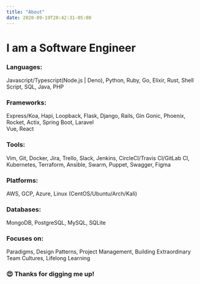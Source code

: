 ```yaml
---
title: "About"
date: 2020-09-19T20:42:31-05:00
---
```

# I am a Software Engineer
### Languages:
Javascript/Typescript(Node.js | Deno), Python, Ruby, Go, Elixir, Rust, Shell Script, SQL, Java, PHP
### Frameworks:
Express/Koa, Hapi, Loopback, Flask, Django, Rails, Gin Gonic, Phoenix, Rocket, Actix, Spring Boot, Laravel <br />
Vue, React
### Tools:
Vim, Git, Docker, Jira, Trello, Slack, Jenkins, CircleCI/Travis CI/GitLab CI, Kubernetes, Terraform, Ansible, Swarm, Puppet, Swagger, Figma
### Platforms:
AWS, GCP, Azure, Linux (CentOS/Ubuntu/Arch/Kali)
### Databases:
MongoDB, PostgreSQL, MySQL, SQLite
### Focuses on:
Paradigms, Design Patterns, Project Management, Building Extraordinary Team Cultures, Lifelong Learning
### 😍 Thanks for digging me up!
